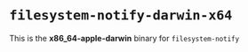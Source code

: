 # `filesystem-notify-darwin-x64`

This is the **x86_64-apple-darwin** binary for `filesystem-notify`
